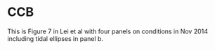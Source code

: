 # CCB
This is Figure 7 in Lei et al with four panels on conditions in Nov 2014 including tidal ellipses in panel b.
